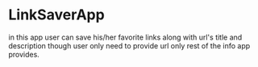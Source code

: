 # LinkSaverApp
in this app user can save his/her favorite links along with url's title and description though user only need to provide url only rest of the info app provides. 
